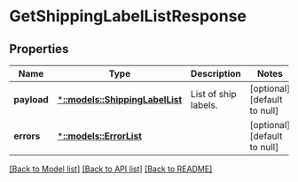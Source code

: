 # GetShippingLabelListResponse

## Properties
Name | Type | Description | Notes
------------ | ------------- | ------------- | -------------
**payload** | [***::models::ShippingLabelList**](ShippingLabelList.md) | List of ship labels. | [optional] [default to null]
**errors** | [***::models::ErrorList**](ErrorList.md) |  | [optional] [default to null]

[[Back to Model list]](../README.md#documentation-for-models) [[Back to API list]](../README.md#documentation-for-api-endpoints) [[Back to README]](../README.md)


